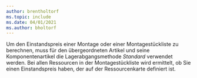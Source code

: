 ```yaml
---
author: brentholtorf
ms.topic: include
ms.date: 04/01/2021
ms.author: bholtorf
---
```

Um den Einstandspreis einer Montage oder einer Montagestückliste zu berechnen, muss für den übergeordneten Artikel und seine Komponentenartikel die Lagerabgangsmethode *Standard* verwendet werden. Bei allen Ressourcen in der Montagestückliste wird ermittelt, ob Sie einen Einstandspreis haben, der auf der Ressourcenkarte definiert ist.
